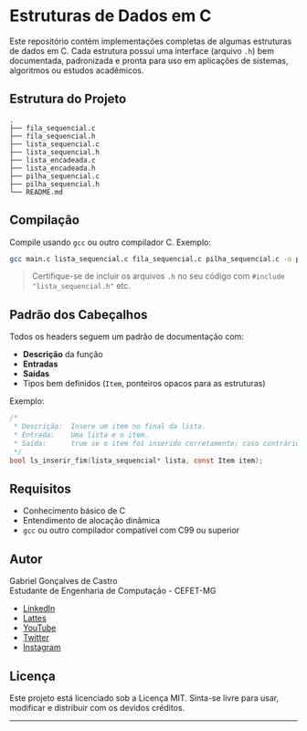 # Estruturas de Dados em C

Este repositório contém implementações completas de algumas estruturas de dados em C. Cada estrutura possui uma interface (arquivo `.h`) bem documentada, padronizada e pronta para uso em aplicações de sistemas, algoritmos ou estudos acadêmicos.

## Estrutura do Projeto

```
.
├── fila_sequencial.c
├── fila_sequencial.h
├── lista_sequencial.c
├── lista_sequencial.h
├── lista_encadeada.c
├── lista_encadeada.h
├── pilha_sequencial.c
├── pilha_sequencial.h
└── README.md
```

## Compilação

Compile usando `gcc` ou outro compilador C. Exemplo:

```bash
gcc main.c lista_sequencial.c fila_sequencial.c pilha_sequencial.c -o programa
```

> Certifique-se de incluir os arquivos `.h` no seu código com `#include "lista_sequencial.h"` etc.

## Padrão dos Cabeçalhos

Todos os headers seguem um padrão de documentação com:
- **Descrição** da função
- **Entradas**
- **Saídas**
- Tipos bem definidos (`Item`, ponteiros opacos para as estruturas)

Exemplo:

```c
/*
 * Descrição:  Insere um item no final da lista.
 * Entrada:    Uma lista e o item.
 * Saída:      true se o item foi inserido corretamente; caso contrário, false.
 */
bool ls_inserir_fim(lista_sequencial* lista, const Item item);
```

## Requisitos

- Conhecimento básico de C
- Entendimento de alocação dinâmica
- `gcc` ou outro compilador compatível com C99 ou superior

## Autor

Gabriel Gonçalves de Castro  
Estudante de Engenharia de Computação - CEFET-MG  

- [LinkedIn](https://www.linkedin.com/in/gabriel-gon%C3%A7alves-534598321/)
- [Lattes](http://buscatextual.cnpq.br/buscatextual/visualizacv.do?metodo=apresentar&id=K1547984P6)
- [YouTube](https://www.youtube.com/@GabrielSmeltier)
- [Twitter](https://x.com/Smeltier)
- [Instagram](https://www.instagram.com/ocastrogoncalves/)

## Licença

Este projeto está licenciado sob a Licença MIT. Sinta-se livre para usar, modificar e distribuir com os devidos créditos.

---